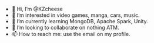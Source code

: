 - 👋 Hi, I’m @KZcheese
- 👀 I’m interested in video games, manga, cars, music.
- 🌱 I’m currently learning MongoDB, Apache Spark, Unity.
- 💞️ I’m looking to collaborate on nothing ATM.
- 📫 How to reach me: use the email on my profile.

<!---
KZcheese/KZcheese is a ✨ special ✨ repository because its `README.md` (this file) appears on your GitHub profile.
You can click the Preview link to take a look at your changes.
--->
